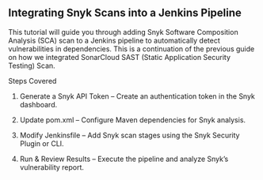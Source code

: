 ## Integrating Snyk Scans into a Jenkins Pipeline

This tutorial will guide you through adding Snyk Software Composition Analysis (SCA) scan to a Jenkins pipeline to automatically detect vulnerabilities in dependencies. This is a continuation of the previous guide on how we integrated SonarCloud SAST (Static Application Security Testing) Scan.


Steps Covered
1. Generate a Snyk API Token – Create an authentication token in the Snyk dashboard.

2. Update pom.xml – Configure Maven dependencies for Snyk analysis.

3. Modify Jenkinsfile – Add Snyk scan stages using the Snyk Security Plugin or CLI.

4. Run & Review Results – Execute the pipeline and analyze Snyk’s vulnerability report.
